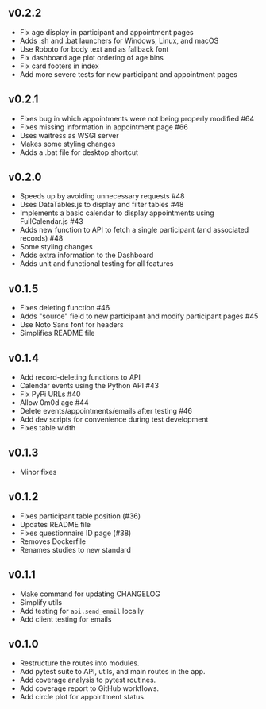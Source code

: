 ﻿## v0.2.2

- Fix age display in participant and appointment pages
- Adds .sh and .bat launchers for Windows, Linux, and macOS
- Use Roboto for body text and as fallback font
- Fix dashboard age plot ordering of age bins
- Fix card footers in index
- Add more severe tests for new participant and appointment pages

## v0.2.1

- Fixes bug in which appointments were not being properly modified #64
- Fixes missing information in appointment page #66
- Uses waitress as WSGI server
- Makes some styling changes
- Adds a .bat file for desktop shortcut

## v0.2.0

- Speeds up by avoiding unnecessary requests #48
- Uses DataTables.js to display and filter tables #48
- Implements a basic calendar to display appointments using FullCalendar.js #43 
- Adds new function to API to fetch a single participant (and associated records) #48
- Some styling changes
- Adds extra information to the Dashboard
- Adds unit and functional testing for all features

## v0.1.5

- Fixes deleting function #46 
- Adds "source" field to new participant and modify participant pages #45 
- Use Noto Sans font for headers
- Simplifies README file

## v0.1.4

- Add record-deleting functions to API
- Calendar events using the Python API #43
- Fix PyPi URLs #40
- Allow 0m0d age #44
- Delete events/appointments/emails after testing #46
- Add dev scripts for convenience during test development
- Fixes table width

## v0.1.3

- Minor fixes

## v0.1.2

- Fixes participant table position (#36)
- Updates README file
- Fixes questionnaire ID page (#38)
- Removes Dockerfile
- Renames studies to new standard

## v0.1.1

- Make command for updating CHANGELOG
- Simplify utils
- Add testing for `api.send_email` locally
- Add client testing for emails

## v0.1.0

- Restructure the routes into modules.
- Add pytest suite to API, utils, and main routes in the app.
- Add coverage analysis to pytest routines.
- Add coverage report to GitHub workflows.
- Add circle plot for appointment status.


